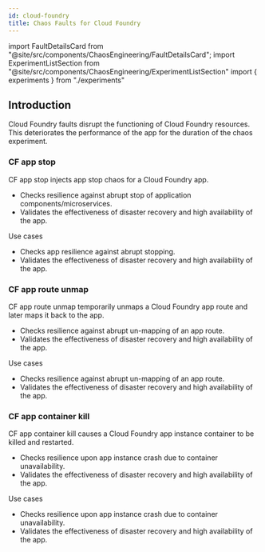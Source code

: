 ```yaml
---
id: cloud-foundry
title: Chaos Faults for Cloud Foundry
---
```


<!-- Import statement for Custom Components -->

import FaultDetailsCard from "@site/src/components/ChaosEngineering/FaultDetailsCard";
import ExperimentListSection from "@site/src/components/ChaosEngineering/ExperimentListSection"
import { experiments } from "./experiments"

<!-- Heading Description -->
## Introduction

Cloud Foundry faults disrupt the functioning of Cloud Foundry resources. This deteriorates the performance of the app for the duration of the chaos experiment.

<!-- Experiment List and Search Bar (every experiment added below, need to be added in this file also) -->

<ExperimentListSection experiments={experiments} />

<FaultDetailsCard category="cloud-foundry">

### CF app stop

CF app stop injects app stop chaos for a Cloud Foundry app.

- Checks resilience against abrupt stop of application components/microservices.
- Validates the effectiveness of disaster recovery and high availability of the app.

<accordion color="green">
<summary>Use cases</summary>

- Checks app resilience against abrupt stopping.
- Validates the effectiveness of disaster recovery and high availability of the app.

</accordion>

</FaultDetailsCard>

<FaultDetailsCard category="cloud-foundry">

### CF app route unmap

CF app route unmap temporarily unmaps a Cloud Foundry app route and later maps it back to the app.

- Checks resilience against abrupt un-mapping of an app route.
- Validates the effectiveness of disaster recovery and high availability of the app.

<accordion color="green">
<summary>Use cases</summary>

- Checks resilience against abrupt un-mapping of an app route.
- Validates the effectiveness of disaster recovery and high availability of the app.

</accordion>

</FaultDetailsCard>

<FaultDetailsCard category="cloud-foundry">

### CF app container kill

CF app container kill causes a Cloud Foundry app instance container to be killed and restarted.

- Checks resilience upon app instance crash due to container unavailability.
- Validates the effectiveness of disaster recovery and high availability of the app.

<accordion color="green">
<summary>Use cases</summary>

- Checks resilience upon app instance crash due to container unavailability.
- Validates the effectiveness of disaster recovery and high availability of the app.

</accordion>

</FaultDetailsCard>